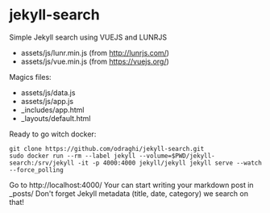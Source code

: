# jekyll-search
Simple Jekyll search using  VUEJS and LUNRJS
- assets/js/lunr.min.js (from http://lunrjs.com/)
- assets/js/vue.min.js (from https://vuejs.org/)

Magics files:
- assets/js/data.js
- assets/js/app.js
- _includes/app.html
- _layouts/default.html

Ready to go witch docker:
```
git clone https://github.com/odraghi/jekyll-search.git
sudo docker run --rm --label jekyll --volume=$PWD/jekyll-search:/srv/jekyll -it -p 4000:4000 jekyll/jekyll jekyll serve --watch --force_polling
```

Go to http://localhost:4000/ 
Your can start writing your markdown post in _posts/
Don't forget Jekyll metadata (title, date, category) we search on that!
